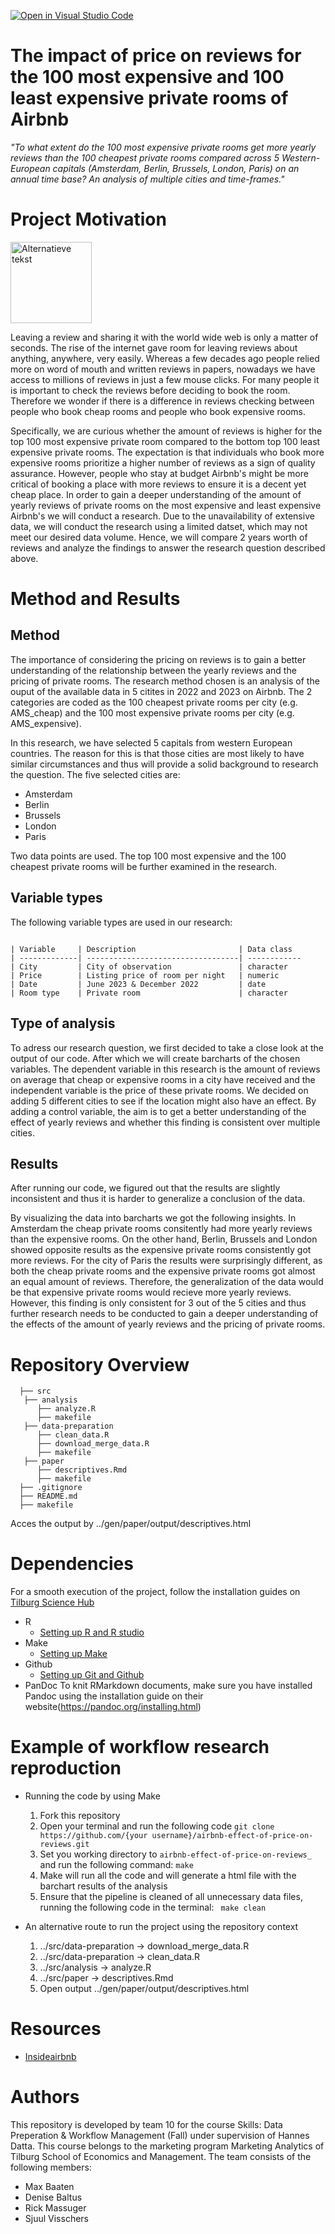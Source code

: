 [![Open in Visual Studio Code](https://classroom.github.com/assets/open-in-vscode-718a45dd9cf7e7f842a935f5ebbe5719a5e09af4491e668f4dbf3b35d5cca122.svg)](https://classroom.github.com/online_ide?assignment_repo_id=11725981&assignment_repo_type=AssignmentRepo)
# The impact of price on reviews for the 100 most expensive and 100 least expensive private rooms of Airbnb

_"To what extent do the 100 most expensive private rooms get more yearly reviews than the 100 cheapest private rooms compared across 5 Western-European capitals (Amsterdam, Berlin, Brussels, London, Paris) on an annual time base? An analysis of multiple cities and time-frames."_

# Project Motivation 
<img src="https://github.com/course-dprep/team-project-data-prep-team-10/assets/143409405/4b4503f3-bea1-4c63-bd7a-988ae92ec1b5?raw=true" alt="Alternatieve tekst" height="130">

Leaving a review and sharing it with the world wide web is only a matter of seconds. The rise of the internet gave room for leaving reviews about anything, anywhere, very easily. Whereas a few decades ago people relied more on word of mouth and written reviews in papers, nowadays we have access to millions of reviews in just a few mouse clicks. For many people it is important to check the reviews before deciding to book the room. Therefore we wonder if there is a difference in reviews checking between people who book cheap rooms and people who book expensive rooms.

Specifically, we are curious whether the amount of reviews is higher for the top 100 most expensive private room compared to the bottom top 100 least expensive private rooms. The expectation is that individuals who book more expensive rooms prioritize a higher number of reviews as a sign of quality assurance. However, people who stay at budget Airbnb's might be more critical of booking a place with more reviews to ensure it is a decent yet cheap place. In order to gain a deeper understanding of the amount of yearly reviews of private rooms on the most expensive and least expensive Airbnb's we will conduct a research. Due to the unavailability of extensive data, we will conduct the research using a limited datset, which may not meet our desired data volume. Hence, we will compare 2 years worth of reviews and analyze the findings to answer the research question described above.

# Method and Results
## Method
The importance of considering the pricing on reviews is to gain a better understanding of the relationship between the yearly reviews and the pricing of private rooms. The research method chosen is an analysis of the ouput of the available data in 5 citites in 2022 and 2023 on Airbnb. The 2 categories are coded as the 100 cheapest private rooms per city (e.g. AMS_cheap) and the 100 most expensive private rooms per city (e.g. AMS_expensive).

In this research, we have selected 5 capitals from western European countries. The reason for this is that those cities are most likely to have similar circumstances and thus will provide a solid background to research the question. The five selected cities are:
* Amsterdam
* Berlin
* Brussels
* London
* Paris

Two data points are used. The top 100 most expensive and the 100 cheapest private rooms will be further examined in the research.

## Variable types
The following variable types are used in our research:
```

| Variable     | Description                       | Data class     
| -------------| ----------------------------------| ------------
| City         | City of observation               | character  
| Price        | Listing price of room per night   | numeric  
| Date         | June 2023 & December 2022         | date  
| Room type    | Private room                      | character  

```

##  Type of analysis
To adress our research question, we first decided to take a close look at the output of our code. After which we will create barcharts of the chosen variables. The dependent variable in this research is the amount of reviews on average that cheap or expensive rooms in a city have received and the independent variable is the price of these private rooms. We decided on adding 5 different cities to see if the location might also have an effect. By adding a control variable, the aim is to get a better understanding of the effect of yearly reviews and whether this finding is consistent over multiple cities.

## Results
After running our code, we figured out that the results are slightly inconsistent and thus it is harder to generalize a conclusion of the data.

By visualizing the data into barcharts we got the following insights. In Amsterdam the cheap private rooms consitently had more yearly reviews than the expensive rooms. On the other hand, Berlin, Brussels and London showed opposite results as the expensive private rooms consistently got more reviews. For the city of Paris the results were surprisingly different, as both the cheap private rooms and the expensive private rooms got almost an equal amount of reviews. Therefore, the generalization of the data would be that expensive private rooms would recieve more yearly reviews. However, this finding is only consistent for 3 out of the 5 cities and thus further research needs to be conducted to gain a deeper understanding of the effects of the amount of yearly reviews and the pricing of private rooms.

# Repository Overview
```
  ├── src
   ├── analysis
      ├── analyze.R
      ├── makefile
   ├── data-preparation
      ├── clean_data.R
      ├── download_merge_data.R
      ├── makefile
   ├── paper
      ├── descriptives.Rmd
      ├── makefile
  ├── .gitignore
  ├── README.md
  ├── makefile
```
Acces the output by ../gen/paper/output/descriptives.html
# Dependencies
For a smooth execution of the project, follow the installation guides on [Tilburg Science Hub](https://tilburgsciencehub.com)
* R
    * [Setting up R and R studio](https://tilburgsciencehub.com/building-blocks/configure-your-computer/statistics-and-computation/r/)
* Make
    * [Setting up Make](https://tilburgsciencehub.com/building-blocks/configure-your-computer/automation-and-workflows/make/)
 * Github
     * [Setting up Git and Github](https://tilburgsciencehub.com/building-blocks/configure-your-computer/statistics-and-computation/git/)
 * PanDoc
     To knit RMarkdown documents, make sure you have installed Pandoc using the installation guide on their website(https://pandoc.org/installing.html)

# Example of workflow research reproduction
* Running the code by using Make
  1. Fork this repository
  2. Open your terminal and run the following code
   ``` git clone https://github.com/{your username}/airbnb-effect-of-price-on-reviews.git ```
  4. Set you working directory to ```airbnb-effect-of-price-on-reviews_ ``` and run the following command:
     ```make```
  6. Make will run all the code and will generate a html file with the barchart results of the analysis
  7. Ensure that the pipeline is cleaned of all unnecessary data files, running the following code in the terminal:
     ``` make clean```

* An alternative route to run the project using the repository context
  1. ../src/data-preparation -> download_merge_data.R
  2. ../src/data-preparation -> clean_data.R
  3. ../src/analysis -> analyze.R
  4. ../src/paper -> descriptives.Rmd
  5. Open output ../gen/paper/output/descriptives.html

# Resources
* [Insideairbnb](http://insideairbnb.com/get-the-data/)

# Authors 
This repository is developed by team 10 for the course Skills: Data Preperation & Workflow Management (Fall) under supervision of Hannes Datta. This course belongs to the marketing program Marketing Analytics of Tilburg School of Economics and Management. The team consists of the following members:
* Max Baaten 
* Denise Baltus 
* Rick Massuger 
* Sjuul Visschers 
